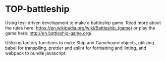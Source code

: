 # TOP-battleship

Using test-driven development to make a battleship game. Read more about the rules here: https://en.wikipedia.org/wiki/Battleship_(game) or play the game here: http://en.battleship-game.org/.

Utilizing factory functions to make Ship and Gameboard objects, utilizing babel for transpiling, prettier and eslint for formatting and linting, and webpack to bundle javascript.
